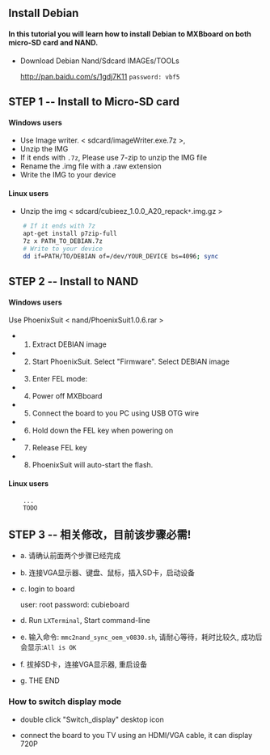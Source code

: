 
## Install Debian 
#### In this tutorial you will learn how to install Debian to MXBboard on both micro-SD card and NAND.

* Download Debian Nand/Sdcard IMAGEs/TOOLs

    <http://pan.baidu.com/s/1gdj7K11> 
    `password: vbf5`


## STEP 1 -- Install to Micro-SD card

#### Windows users
* Use Image writer. < sdcard/imageWriter.exe.7z >, 
* Unzip the IMG
* If it ends with `.7z`, Please use 7-zip to unzip the IMG file
* Rename the .img file with a .raw extension
* Write the IMG to your device

#### Linux users
* Unzip the img < sdcard/cubieez_1.0.0_A20_repack`*`.img.gz >
```bash
    # If it ends with 7z
    apt-get install p7zip-full
    7z x PATH_TO_DEBIAN.7z
    # Write to your device
    dd if=PATH/TO/DEBIAN of=/dev/YOUR_DEVICE bs=4096; sync
```


## STEP 2 -- Install to NAND
  
####    Windows users
Use PhoenixSuit  < nand/PhoenixSuit1.0.6.rar >
         
* 1. Extract DEBIAN image
* 2. Start PhoenixSuit. Select "Firmware".  Select DEBIAN image
* 3. Enter FEL mode:
* 4. Power off MXBboard
* 5. Connect the board to you PC using USB OTG wire
* 6. Hold down the FEL key when powering on
* 7. Release FEL key
* 8. PhoenixSuit will auto-start the flash.

####    Linux users
        ...
        TODO

## STEP 3 -- 相关修改，目前该步骤必需!
* a. 请确认前面两个步骤已经完成
* b. 连接VGA显示器、键盘、鼠标，插入SD卡，启动设备
* c. login to board

     user:     root
     password: cubieboard

* d. Run `LXTerminal`, Start command-line
* e. 输入命令: `mmc2nand_sync_oem_v0830.sh`, 请耐心等待，耗时比较久, 成功后会显示:`All is OK`
* f. 拔掉SD卡，连接VGA显示器, 重启设备
* g. THE END

### How to switch display mode 

* double click "Switch_display" desktop icon

* connect the board to you TV using an HDMI/VGA cable, it can display 720P

